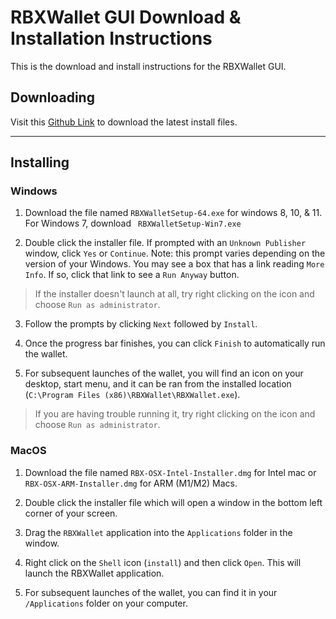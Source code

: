 # RBXWallet GUI Download & Installation Instructions

This is the download and install instructions for the RBXWallet GUI.

## Downloading

Visit this [Github Link](https://github.com/ReserveBlockIO/rbx-wallet-gui/releases/tag/beta1) to download the latest install files.

---

## Installing

### Windows

1. Download the file named `RBXWalletSetup-64.exe` for windows 8, 10, & 11. For Windows 7, download ` RBXWalletSetup-Win7.exe` 

2. Double click the installer file. If prompted with an `Unknown Publisher` window, click `Yes` or `Continue`. Note: this prompt varies depending on the version of your Windows. You may see a box that has a link reading `More Info`. If so, click that link to see a `Run Anyway` button. 

> If the installer doesn't launch at all, try right clicking on the icon and choose `Run as administrator`.

3. Follow the prompts by clicking `Next` followed by `Install`.

4. Once the progress bar finishes, you can click `Finish` to automatically run the wallet. 

5. For subsequent launches of the wallet, you will find an icon on your desktop, start menu, and it can be ran from the installed location (`C:\Program Files (x86)\RBXWallet\RBXWallet.exe`).

> If you are having trouble running it, try right clicking on the icon and choose `Run as administrator`.

### MacOS

1. Download the file named `RBX-OSX-Intel-Installer.dmg` for Intel mac or `RBX-OSX-ARM-Installer.dmg` for ARM (M1/M2) Macs.

2. Double click the installer file which will open a window in the bottom left corner of your screen.

3. Drag the `RBXWallet` application into the `Applications` folder in the window.

4. Right click on the `Shell` icon (`install`) and then click `Open`. This will launch the RBXWallet application.

5. For subsequent launches of the wallet, you can find it in your `/Applications` folder on your computer.




